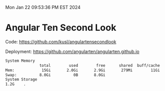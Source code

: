 Mon Jan 22 09:53:36 PM EST 2024

# Angular Ten Second Look

Code: https://github.com/kusl/angulartensecondlook

Deployment: https://github.com/angularten/angularten.github.io

```bash
System Memory
               total        used        free      shared  buff/cache   available
Mem:            15Gi       2.0Gi       2.9Gi       279Mi        11Gi        13Gi
Swap:          8.0Gi          0B       8.0Gi
System Storage
1.2G	.
